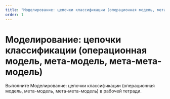 ```yaml
---
title: "Моделирование: цепочки классификации (операционная модель, мета-модель, мета-мета-модель)"
order: 1
---
```


# Моделирование: цепочки классификации (операционная модель, мета-модель, мета-мета-модель)

Выполните Моделирование: цепочки классификации (операционная модель, мета-модель, мета-мета-модель) в рабочей тетради.